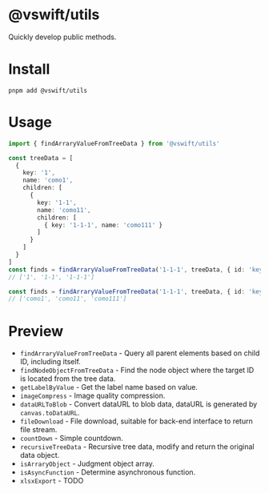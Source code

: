 # @vswift/utils

Quickly develop public methods.

# Install

```
pnpm add @vswift/utils
```

# Usage

```ts
import { findArraryValueFromTreeData } from '@vswift/utils'

const treeData = [
  { 
    key: '1',
    name: 'como1',
    children: [
      {
        key: '1-1',
        name: 'como11',
        children: [
          { key: '1-1-1', name: 'como111' }
        ]
      }
    ]
  }
]
const finds = findArraryValueFromTreeData('1-1-1', treeData, { id: 'key', label: 'name' })
// ['1', '1-1', '1-1-1']

const finds = findArraryValueFromTreeData('1-1-1', treeData, { id: 'key', label: 'name', returnType: 'labels' })
// ['como1', 'como11', 'como111']
```

# Preview

- `findArraryValueFromTreeData` - Query all parent elements based on child ID, including itself.
- `findNodeObjectFromTreeData` - Find the node object where the target ID is located from the tree data.
- `getLabelByValue` - Get the label name based on value.
- `imageCompress` - Image quality compression.
- `dataURLToBlob` - Convert dataURL to blob data, dataURL is generated by `canvas.toDataURL`.
- `fileDownload` - File download, suitable for back-end interface to return file stream.
- `countDown` - Simple countdown.
- `recursiveTreeData` - Recursive tree data, modify and return the original data object.
- `isArraryObject` - Judgment object array.
- `isAsyncFunction` - Determine asynchronous function.
- `xlsxExport` - TODO